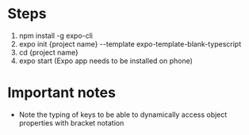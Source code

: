 Steps
=====
1. npm install -g expo-cli
2. expo init {project name} --template expo-template-blank-typescript
3. cd {project name}
4. expo start (Expo app needs to be installed on phone)

Important notes
===============
- Note the typing of keys to be able to dynamically access object properties with bracket notation